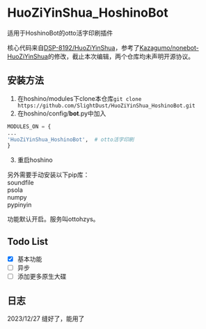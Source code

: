 # HuoZiYinShua_HoshinoBot

适用于HoshinoBot的otto活字印刷插件

核心代码来自[DSP-8192/HuoZiYinShua](https://github.com/DSP-8192/HuoZiYinShua)，参考了[Kazagumo/nonebot-HuoZiYinShua](https://github.com/Kazagumo/nonebot-HuoZiYinShua)的修改，截止本次编辑，两个仓库均未声明开源协议。

## 安装方法
1. 在hoshino/modules下clone本仓库`git clone https://github.com/SlightDust/HuoZiYinShua_HoshinoBot.git`
2. 在hoshino/config/__bot__.py中加入

```python
MODULES_ON = {
...
'HuoZiYinShua_HoshinoBot',  # otto活字印刷
}
```
3. 重启hoshino

另外需要手动安装以下pip库：  
soundfile  
psola  
numpy  
pypinyin  

功能默认开启。服务叫ottohzys。  

## Todo List
- [x] 基本功能  
- [ ] 异步  
- [ ] 添加更多原生大碟

## 日志
2023/12/27 缝好了，能用了  